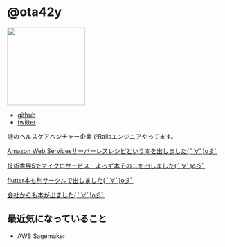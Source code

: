 # @ota42y
<img src="https://avatars1.githubusercontent.com/u/6755375?s=400&u=b672166e12b77fb22553348ac4d9fb035b69381c&v=4" width=180 />

- [github](https://github.com/ota42y)
- [twitter](https://twitter.com/ota42y)

謎のヘルスケアベンチャー企業でRailsエンジニアやってます。  

[Amazon Web Servicesサーバーレスレシピという本を出しました( ﾟ∀ﾟ)o彡ﾟ](https://www.amazon.co.jp/gp/product/B07HXW1MJW/ref=as_li_tl?ie=UTF8&camp=247&creative=1211&creativeASIN=B07HXW1MJW&linkCode=as2&tag=ota42y-22&linkId=5174f8f30bb21372de55744805a36ad8)

[技術書展5でマイクロサービス　よろず本その二を出しました( ﾟ∀ﾟ)o彡ﾟ](https://booth.pm/ja/items/1040359)

[flutter本も別サークルで出しました( ﾟ∀ﾟ)o彡ﾟ](https://booth.pm/ja/items/1040373)

[会社からも本が出ました( ﾟ∀ﾟ)o彡ﾟ](https://ota42y.com/blog/2018/10/07/techbook_5_result/)

## 最近気になっていること
- AWS Sagemaker
